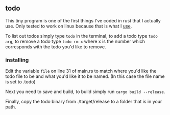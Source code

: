 ## todo

This tiny program is one of the first things I've coded in rust that I actually use. Only tested to work on linux because that is what I [use](https://github.com/NotCreative21/dotfiles).

To list out todos simply type `todo` in the terminal, to add a todo type `todo arg`, to remove a todo type `todo rm x` where x is the number which corresponds with the todo you'd like to remove.

### installing

Edit the variable `file` on line 31 of main.rs to match where you'd like the todo file to be and what you'd like it to be named. (In this case the file name is set to .todo)

Next you need to save and build, to build simply run `cargo build --release`. 

Finally, copy the todo binary from ./target/release to a folder that is in your path.

